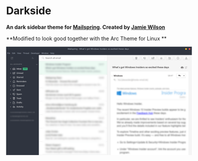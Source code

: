 # Darkside
**An dark sidebar theme for [Mailspring](https://getmailspring.com). Created by [Jamie Wilson](http://jamiewilson.io)**

**Modified to look good together with the Arc Theme for Linux **

![Screenshot](screenshot.png)
